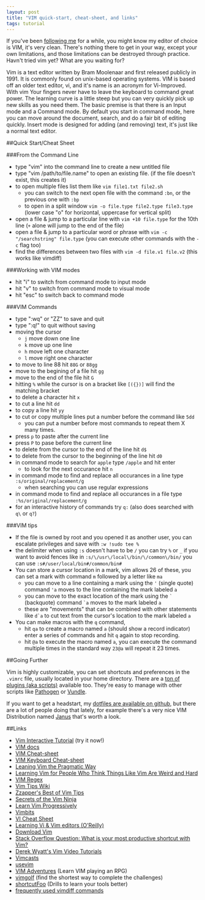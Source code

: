 ```yaml
---
layout: post
title: "VIM quick-start, cheat-sheet, and links"
tags: tutorial
---
```


If you've been [following me](http://twitter.com/jkirchartz) for a while, you might know my editor of choice is VIM,
it's very clean. There's nothing there to get in your way, except your own limitations, and those limitations can be
destroyed through practice. Havn't tried vim yet? What are you waiting for?

Vim is a text editor written by Bram Moolenaar and first released publicly in 1991. 
It is commonly found on unix-based operating systems. 
VIM is based off an older text editor, vi, and it's name is an acronym for Vi-Improved.
With vim Your fingers never have to leave the keyboard to command great power. The learning curve is a little steep but you can very quickly pick up new skills as you need them. The basic premise is that there is an Input mode
and a Command mode. By default you start in command mode, here you can move around the document, search, and do a fair bit of editing quickly. Insert mode is designed for adding (and removing) text, it's just like a normal text
editor.

##Quick Start/Cheat Sheet

###From the Command Line

* type "vim" into the command line to create a new untitled file
* type "vim /path/to/file.name" to open an existing file. (if the file doesn't exist, this creates it)
* to open multiple files list them like `vim file1.txt file2.sh`
    * you can switch to the next open file with the command `:bn`, or the previous one with `:bp`
    * to open in a split window `vim -o file.type file2.type file3.type` (lower case "o" for horizontal, uppercase for vertical split)
* open a file & jump to a particular line with `vim +10 file.type` for the 10th line (`+` alone will jump to the end of the file)
* open a file & jump to a particular word or phrase with `vim -c "/searchstring" file.type` (you can execute other commands with the `-c` flag too)
* find the differences between two files with `vim -d file.v1 file.v2` (this works like vimdiff)

###Working with VIM modes

* hit "i" to switch from command mode to input mode
* hit "v" to switch from command mode to visual mode
* hit "esc" to switch back to command mode

###VIM Commands

* type ":wq" or "ZZ" to save and quit
* type ":q!" to quit without saving
* moving the cursor
    * `j` move down one line
    * `k` move up one line
    * `h` move left one character
    * `l` move right one character
* to move to line 88 hit `88G` or `88gg`
* move to the begining of a file hit `gg`
* move to the end of the file hit `G`
* hitting `%` while the cursor is on a bracket like `[({})]` will find the matching bracket
* to delete a character hit `x`
* to cut a line hit `dd`
* to copy a line hit `yy`
* to cut or copy multiple lines put a number before the command like `5dd`
    * you can put a number before most commands to repeat them X many times.
* press `p` to paste after the current line
* press `P` to pase before the current line
* to delete from the cursor to the end of the line hit `d$`
* to delete from the cursor to the beginning of the line hit `d0`
* in command mode to search for `apple` type `/apple` and hit enter
    * to look for the next occurance hit `n`
* in command mode to find and replace all occurances in a line type `:s/original/replacement/g`
    * when searching you can use regular expressions
* in command mode to find and replace all occurances in a file type `:%s/original/replacement/g`
* for an interactive history of commands try `q:` (also does searched with `q\` or `q?`)


###VIM tips

* If the file is owned by root and you opened it as another user, you can escalate privileges and save with `:w !sudo tee %`
* the delimiter when using `:s` doesn't have to be `/` you can try `%` or `_` if you want to avoid fences like in `:s/\/usr\/local\/bin/\/common\/bin/` you can use `:s#/user/local/bin#/common/bin#`
* You can store a cursor location in a mark, vim allows 26 of these, you can set a mark with command `m` followed by a letter like `ma`
    * you can move to a line containing a mark using the `'` (single quote) command `'a` moves to the line containing the mark labeled `a`
    * you can move to the exact location of the mark using the `` ` `` (backquote) command `` `a `` moves to the mark labeled `a`
    * these are "movements" that can be combined with other statements like `` d`a `` to cut text from the cursor's location to the mark labeled `a`
* You can make macros with the `q` command, 
    * hit `qa` to create a macro named `a` (should show a record indicator) enter a series of commands and  hit `q` again to stop recording.
    * hit `@a` to execute the macro named `a`, you can execute the command multiple times in the standard way `23@a` will repeat it 23 times.

##Going Further

Vim is highly customizable, you can set shortcuts and preferences in the `.vimrc` file, usually located in your home directory.
There are a [ton of plugins (aka scripts)](http://www.vim.org/scripts/) available too. They're easy to manage with other scripts
like [Pathogen](https://github.com/tpope/vim-pathogen) or [Vundle](https://github.com/gmarik/vundle). 

If you want to get a headstart, my [dotfiles are available on github](https://github.com/jkirchartz/dotfiles), but there are a lot of people
doing that lately, for example there's a very nice VIM Distribution named [Janus](https://github.com/carlhuda/janus) that's worth a look.

##Links

* [Vim Interactive Tutorial](http://www.openvim.com/tutorial.html) (try it now!)
* [VIM docs](http://www.vim.org/docs.php)
* [VIM Cheat-sheet](http://michael.peopleofhonoronly.com/vim/)
* [VIM Keyboard Cheat-sheet](http://walking-without-crutches.heroku.com/image/images/vi-vim-cheat-sheet.png)
* [Leaning Vim the Pragmatic Way](http://jrmiii.com/2009/03/06/learning-vim-the-pragmatic-way.html)
* [Learning Vim for People Who Think Things Like Vim Are Weird and Hard](http://csswizardry.com/2014/06/vim-for-people-who-think-things-like-vim-are-weird-and-hard/)
* [VIM Regex](http://vimregex.com/)
* [Vim Tips Wiki](http://vim.wikia.com/wiki/Vim_Tips_Wiki)
* [Zzapper's Best of Vim Tips](http://zzapper.co.uk/vimtips.html)
* [Secrets of the Vim Ninja](http://bencrowder.net/files/vim-fu/)
* [Learn Vim Progressively](http://yannesposito.com/Scratch/en/blog/Learn-Vim-Progressively/)
* [Vimbits](http://vimbits.com/)
* [VI Cheat Sheet](http://www.lagmonster.org/docs/vi.html)
* [Learning Vi & Vim editors (O'Reilly)](http://www.amazon.com/gp/product/059652983X)
* [Download Vim](http://www.vim.org/download.php)
* [Stack Overflow Question: What is your most productive shortcut with Vim?](http://stackoverflow.com/questions/1218390/what-is-your-most-productive-shortcut-with-vim/1220118)
* [Derek Wyatt's Vim Video Tutorials](http://www.derekwyatt.org/vim/vim-tutorial-videos/)
* [Vimcasts](http://vimcasts.org/)
* [usevim](http://usevim.com/)
* [VIM Adventures](http://vim-adventures.com/) (Learn VIM playing an RPG)
* [vimgolf](http://vimgolf.com/) (find the shortest way to complete the challenges)
* [shortcutFoo](https://www.shortcutfoo.com/) (Drills to learn your tools better)
* [frequently used vimdiff commands](http://stackoverflow.com/questions/5288875/vimdiff-what-are-the-most-frequently-used-commands-shortcuts-that-could-get-a-n)
